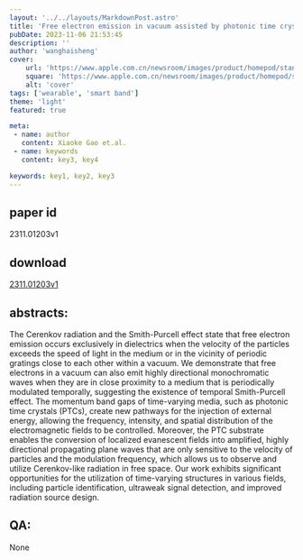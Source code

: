 ```yaml
---
layout: '../../layouts/MarkdownPost.astro'
title: 'Free electron emission in vacuum assisted by photonic time crystals'
pubDate: 2023-11-06 21:53:45
description: ''
author: 'wanghaisheng'
cover:
    url: 'https://www.apple.com.cn/newsroom/images/product/homepod/standard/Apple-HomePod-hero-230118_big.jpg.large_2x.jpg'
    square: 'https://www.apple.com.cn/newsroom/images/product/homepod/standard/Apple-HomePod-hero-230118_big.jpg.large_2x.jpg'
    alt: 'cover'
tags: ['wearable', 'smart band'] 
theme: 'light'
featured: true

meta:
 - name: author
   content: Xiaoke Gao et.al.
 - name: keywords
   content: key3, key4

keywords: key1, key2, key3
---
```


## paper id
2311.01203v1
## download
[2311.01203v1](http://arxiv.org/abs/2311.01203v1)
## abstracts:
The Cerenkov radiation and the Smith-Purcell effect state that free electron emission occurs exclusively in dielectrics when the velocity of the particles exceeds the speed of light in the medium or in the vicinity of periodic gratings close to each other within a vacuum. We demonstrate that free electrons in a vacuum can also emit highly directional monochromatic waves when they are in close proximity to a medium that is periodically modulated temporally, suggesting the existence of temporal Smith-Purcell effect. The momentum band gaps of time-varying media, such as photonic time crystals (PTCs), create new pathways for the injection of external energy, allowing the frequency, intensity, and spatial distribution of the electromagnetic fields to be controlled. Moreover, the PTC substrate enables the conversion of localized evanescent fields into amplified, highly directional propagating plane waves that are only sensitive to the velocity of particles and the modulation frequency, which allows us to observe and utilize Cerenkov-like radiation in free space. Our work exhibits significant opportunities for the utilization of time-varying structures in various fields, including particle identification, ultraweak signal detection, and improved radiation source design.
## QA:
None
